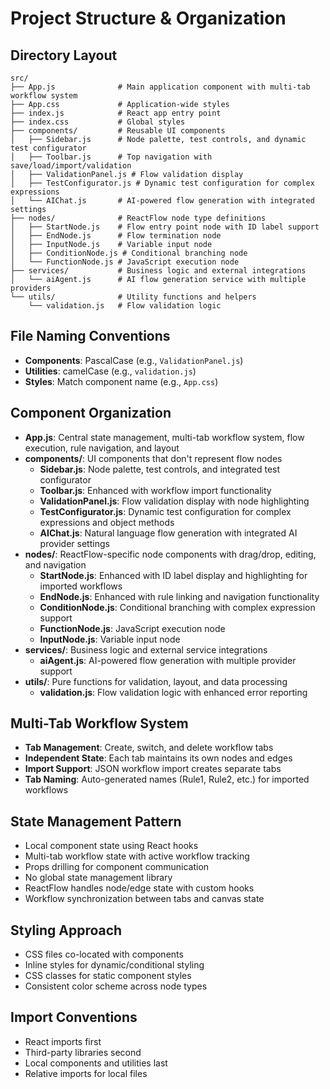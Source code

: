 # Project Structure & Organization

## Directory Layout

```
src/
├── App.js              # Main application component with multi-tab workflow system
├── App.css             # Application-wide styles
├── index.js            # React app entry point
├── index.css           # Global styles
├── components/         # Reusable UI components
│   ├── Sidebar.js      # Node palette, test controls, and dynamic test configurator
│   ├── Toolbar.js      # Top navigation with save/load/import/validation
│   ├── ValidationPanel.js # Flow validation display
│   ├── TestConfigurator.js # Dynamic test configuration for complex expressions
│   └── AIChat.js       # AI-powered flow generation with integrated settings
├── nodes/              # ReactFlow node type definitions
│   ├── StartNode.js    # Flow entry point node with ID label support
│   ├── EndNode.js      # Flow termination node
│   ├── InputNode.js    # Variable input node
│   ├── ConditionNode.js # Conditional branching node
│   └── FunctionNode.js # JavaScript execution node
├── services/           # Business logic and external integrations
│   └── aiAgent.js      # AI flow generation service with multiple providers
└── utils/              # Utility functions and helpers
    └── validation.js   # Flow validation logic
```

## File Naming Conventions

- **Components**: PascalCase (e.g., `ValidationPanel.js`)
- **Utilities**: camelCase (e.g., `validation.js`)
- **Styles**: Match component name (e.g., `App.css`)

## Component Organization

- **App.js**: Central state management, multi-tab workflow system, flow execution, rule navigation, and layout
- **components/**: UI components that don't represent flow nodes
  - **Sidebar.js**: Node palette, test controls, and integrated test configurator
  - **Toolbar.js**: Enhanced with workflow import functionality
  - **ValidationPanel.js**: Flow validation display with node highlighting
  - **TestConfigurator.js**: Dynamic test configuration for complex expressions and object methods
  - **AIChat.js**: Natural language flow generation with integrated AI provider settings
- **nodes/**: ReactFlow-specific node components with drag/drop, editing, and navigation
  - **StartNode.js**: Enhanced with ID label display and highlighting for imported workflows
  - **EndNode.js**: Enhanced with rule linking and navigation functionality
  - **ConditionNode.js**: Conditional branching with complex expression support
  - **FunctionNode.js**: JavaScript execution node
  - **InputNode.js**: Variable input node
- **services/**: Business logic and external service integrations
  - **aiAgent.js**: AI-powered flow generation with multiple provider support
- **utils/**: Pure functions for validation, layout, and data processing
  - **validation.js**: Flow validation logic with enhanced error reporting

## Multi-Tab Workflow System

- **Tab Management**: Create, switch, and delete workflow tabs
- **Independent State**: Each tab maintains its own nodes and edges
- **Import Support**: JSON workflow import creates separate tabs
- **Tab Naming**: Auto-generated names (Rule1, Rule2, etc.) for imported workflows

## State Management Pattern

- Local component state using React hooks
- Multi-tab workflow state with active workflow tracking
- Props drilling for component communication
- No global state management library
- ReactFlow handles node/edge state with custom hooks
- Workflow synchronization between tabs and canvas state

## Styling Approach

- CSS files co-located with components
- Inline styles for dynamic/conditional styling
- CSS classes for static component styles
- Consistent color scheme across node types

## Import Conventions

- React imports first
- Third-party libraries second
- Local components and utilities last
- Relative imports for local files